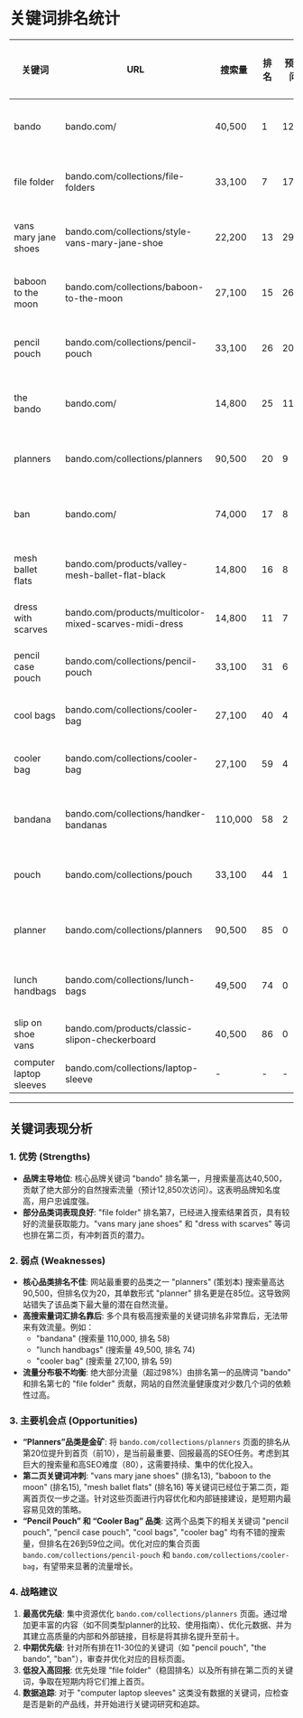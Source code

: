 # 关键词排名统计

| 关键词 | URL | 搜索量 | 排名 | 预计访问量 | SEO难度 | 更新时间 |
|-------|-----|-------|-----|-----------|---------|---------|
| bando | bando.com/ | 40,500 | 1 | 12,850 | 59 | 1个月前 |
| file folder | bando.com/collections/file-folders | 33,100 | 7 | 170 | 51 | 1个月前 |
| vans mary jane shoes | bando.com/collections/style-vans-mary-jane-shoe | 22,200 | 13 | 29 | 25 | 1个月前 |
| baboon to the moon | bando.com/collections/baboon-to-the-moon | 27,100 | 15 | 26 | 32 | 1个月前 |
| pencil pouch | bando.com/collections/pencil-pouch | 33,100 | 26 | 20 | 42 | 1个月前 |
| the bando | bando.com/ | 14,800 | 25 | 11 | 30 | 1个月前 |
| planners | bando.com/collections/planners | 90,500 | 20 | 9 | 80 | 1个月前 |
| ban | bando.com/ | 74,000 | 17 | 8 | 80 | 1个月前 |
| mesh ballet flats | bando.com/products/valley-mesh-ballet-flat-black | 14,800 | 16 | 8 | 42 | 1个月前 |
| dress with scarves | bando.com/products/multicolor-mixed-scarves-midi-dress | 14,800 | 11 | 7 | 32 | 2周前 |
| pencil case pouch | bando.com/collections/pencil-pouch | 33,100 | 31 | 6 | 36 | 1个月前 |
| cool bags | bando.com/collections/cooler-bag | 27,100 | 40 | 4 | 55 | 1周前 |
| cooler bag | bando.com/collections/cooler-bag | 27,100 | 59 | 4 | 61 | 1个月前 |
| bandana | bando.com/collections/handker-bandanas | 110,000 | 58 | 2 | 61 | 1个月前 |
| pouch | bando.com/collections/pouch | 33,100 | 44 | 1 | 43 | 1个月前 |
| planner | bando.com/collections/planners | 90,500 | 85 | 0 | 87 | 1个月前 |
| lunch handbags | bando.com/collections/lunch-bags | 49,500 | 74 | 0 | 32 | 1个月前 |
| slip on shoe vans | bando.com/products/classic-slipon-checkerboard | 40,500 | 86 | 0 | 32 | 2周前 |
| computer laptop sleeves | bando.com/collections/laptop-sleeve | - | - | - | - | - |

---

## 关键词表现分析

### 1. 优势 (Strengths)

- **品牌主导地位**: 核心品牌关键词 "bando" 排名第一，月搜索量高达40,500，贡献了绝大部分的自然搜索流量（预计12,850次访问）。这表明品牌知名度高，用户忠诚度强。
- **部分品类词表现良好**: "file folder" 排名第7，已经进入搜索结果首页，具有较好的流量获取能力。"vans mary jane shoes" 和 "dress with scarves" 等词也排在第二页，有冲刺首页的潜力。

### 2. 弱点 (Weaknesses)

- **核心品类排名不佳**: 网站最重要的品类之一 "planners" (策划本) 搜索量高达90,500，但排名仅为20，其单数形式 "planner" 排名更是在85位。这导致网站错失了该品类下最大量的潜在自然流量。
- **高搜索量词汇排名靠后**: 多个具有极高搜索量的关键词排名非常靠后，无法带来有效流量。例如：
    - "bandana" (搜索量 110,000, 排名 58)
    - "lunch handbags" (搜索量 49,500, 排名 74)
    - "cooler bag" (搜索量 27,100, 排名 59)
- **流量分布极不均衡**: 绝大部分流量（超过98%）由排名第一的品牌词 "bando" 和排名第七的 "file folder" 贡献，网站的自然流量健康度对少数几个词的依赖性过高。

### 3. 主要机会点 (Opportunities)

- **“Planners”品类是金矿**: 将 `bando.com/collections/planners` 页面的排名从第20位提升到首页（前10），是当前最重要、回报最高的SEO任务。考虑到其巨大的搜索量和高SEO难度（80），这需要持续、集中的优化投入。
- **第二页关键词冲刺**: "vans mary jane shoes" (排名13), "baboon to the moon" (排名15), "mesh ballet flats" (排名16) 等关键词已经位于第二页，距离首页仅一步之遥。针对这些页面进行内容优化和内部链接建设，是短期内最容易见效的策略。
- **“Pencil Pouch” 和 “Cooler Bag” 品类**: 这两个品类下的相关关键词 "pencil pouch", "pencil case pouch", "cool bags", "cooler bag" 均有不错的搜索量，但排名在26到59位之间。优化对应的集合页面 `bando.com/collections/pencil-pouch` 和 `bando.com/collections/cooler-bag`，有望带来显著的流量增长。

### 4. 战略建议

1.  **最高优先级**: 集中资源优化 `bando.com/collections/planners` 页面。通过增加更丰富的内容（如不同类型planner的比较、使用指南）、优化元数据、并为其建立高质量的内部和外部链接，目标是将其排名提升至前十。
2.  **中期优先级**: 针对所有排在11-30位的关键词（如 "pencil pouch", "the bando", "ban"），审查并优化对应的目标页面。
3.  **低投入高回报**: 优先处理 "file folder"（稳固排名）以及所有排在第二页的关键词，争取在短期内将它们推上首页。
4.  **数据追踪**: 对于 "computer laptop sleeves" 这类没有数据的关键词，应检查是否是新的产品线，并开始进行关键词研究和追踪。
